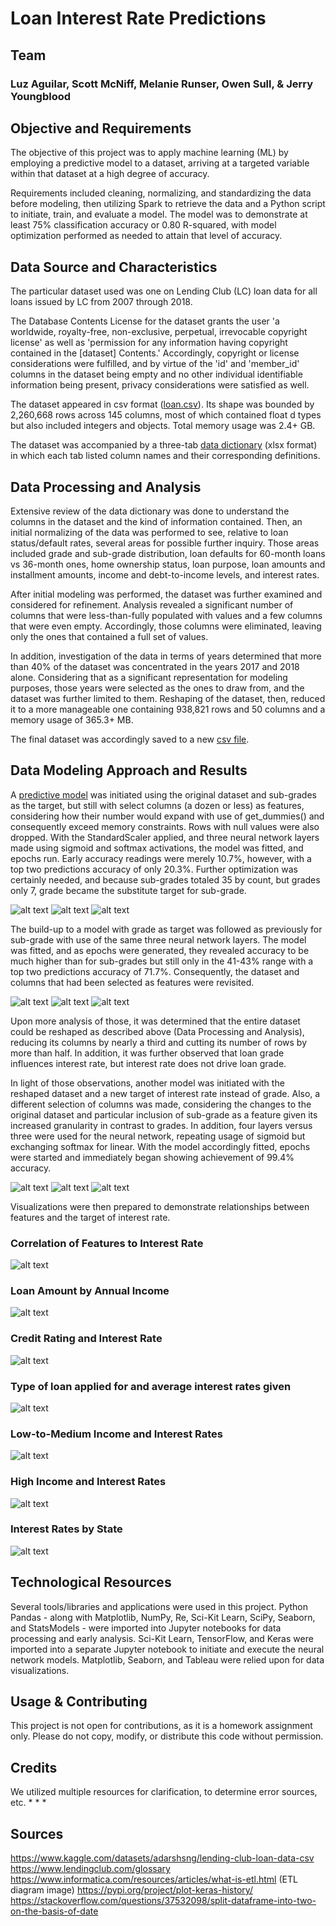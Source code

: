 # Loan Interest Rate Predictions

## Team

### Luz Aguilar, Scott McNiff, Melanie Runser, Owen Sull, & Jerry Youngblood

## Objective and Requirements

The objective of this project was to apply machine learning (ML) by employing a predictive model to a dataset, arriving at a targeted variable within that dataset at a high degree of accuracy.

Requirements included cleaning, normalizing, and standardizing the data before modeling, then utilizing Spark to retrieve the data and a Python script to initiate, train, and evaluate a model. The model was to demonstrate at least 75% classification accuracy or 0.80 R-squared, with model optimization performed as needed to attain that level of accuracy.

## Data Source and Characteristics

The particular dataset used was one on Lending Club (LC) loan data for all loans issued by LC from 2007 through 2018.

The Database Contents License for the dataset grants the user 'a worldwide, royalty-free, non-exclusive, perpetual, irrevocable copyright license' as well as 'permission for any information having copyright contained in the [dataset] Contents.' Accordingly, copyright or license considerations were fulfilled, and by virtue of the 'id' and 'member_id' columns in the dataset being empty and no other individual identifiable information being present, privacy considerations were satisfied as well.

The dataset appeared in csv format ([loan.csv](Data_Source/loan.csv)). Its shape was bounded by  2,260,668 rows across 145 columns, most of which contained float d types but also included integers and objects. Total memory usage was 2.4+ GB.

The dataset was accompanied by a three-tab [data dictionary](Data_Source/LCDataDictionary.xlsx) (xlsx format) in which each tab listed column names and their corresponding definitions.

## Data Processing and Analysis

Extensive review of the data dictionary was done to understand the columns in the dataset and the kind of information contained. Then, an initial normalizing of the data was performed to see, relative to loan status/default rates, several areas for possible further inquiry. Those areas included grade and sub-grade distribution, loan defaults for 60-month loans vs 36-month ones, home ownership status, loan purpose, loan amounts and installment amounts, income and debt-to-income levels, and interest rates.

After initial modeling was performed, the dataset was further examined and considered for refinement. Analysis revealed a significant number of columns that were less-than-fully populated with values and a few columns that were even empty. Accordingly, those columns were eliminated, leaving only the ones that contained a full set of values.

In addition, investigation of the data in terms of years determined that more than 40% of the dataset was concentrated in the years 2017 and 2018 alone. Considering that as a significant representation for modeling purposes, those years were selected as the ones to draw from, and the dataset was further limited to them. Reshaping of the dataset, then, reduced it to a more manageable one containing 938,821 rows and 50 columns and a memory usage of 365.3+ MB.

The final dataset was accordingly saved to a new [csv file](Data_Source/LC_loans_2017-2018.csv).

## Data Modeling Approach and Results

A [predictive model](neural_network.ipynb) was initiated using the original dataset and sub-grades as the target, but still with select columns (a dozen or less) as features, considering how their number would expand with use of get_dummies() and consequently exceed memory constraints. Rows with null values were also dropped. With the StandardScaler applied, and three neural network layers made using sigmoid and softmax activations, the model was fitted, and epochs run. Early accuracy readings were merely 10.7%, however, with a top two predictions accuracy of only 20.3%. Further optimization was certainly needed, and because sub-grades totaled 35 by count, but grades only 7, grade became the substitute target for sub-grade.

![alt text](accuracy.png)
![alt text](top_k_categorical_accuracy-1.png)
![alt text](loss.png)

The build-up to a model with grade as target was followed as previously for sub-grade with use of the same three neural network layers. The model was fitted, and as epochs were generated, they revealed accuracy to be much higher than for sub-grades but still only in the 41-43% range with a top two predictions accuracy of 71.7%. Consequently, the dataset and columns that had been selected as features were revisited.

![alt text](accuracy-1.png)
![alt text](top_k_categorical_accuracy-2.png)
![alt text](loss-1.png)

Upon more analysis of those, it was determined that the entire dataset could be reshaped as described above (Data Processing and Analysis), reducing its columns by nearly a third and cutting its number of rows by more than half. In addition, it was further observed that loan grade influences interest rate, but interest rate does not drive loan grade.

In light of those observations, another model was initiated with the reshaped dataset and a new target of interest rate instead of grade. Also, a different selection of columns was made, considering the changes to the original dataset and particular inclusion of sub-grade as a feature given its increased granularity in contrast to grades. In addition, four layers versus three were used for the neural network, repeating usage of sigmoid but exchanging softmax for linear. With the model accordingly fitted, epochs were started and immediately began showing achievement of 99.4% accuracy.

![alt text](loss-2.png)
![alt text](mean_absolute_percentage_error.png)
![alt text](r2_score.png)

Visualizations were then prepared to demonstrate relationships between features and the target of interest rate.

### Correlation of Features to Interest Rate

![alt text](image-1.png)

### Loan Amount by Annual Income

![alt text](image-2.png)

### Credit Rating and Interest Rate

![alt text](image-3.png)

### Type of loan applied for and average interest rates given

![alt text](image-4.png)

### Low-to-Medium Income and Interest Rates

![alt text](image-5.png)

### High Income and Interest Rates

![alt text](image-6.png)

### Interest Rates by State

![alt text](image-7.png)

## Technological Resources

Several tools/libraries and applications were used in this project. Python Pandas - along with Matplotlib, NumPy, Re, Sci-Kit Learn, SciPy, Seaborn, and StatsModels - were imported into Jupyter notebooks for data processing and early analysis. Sci-Kit Learn, TensorFlow, and Keras were imported into a separate Jupyter notebook to initiate and execute the neural network models. Matplotlib, Seaborn, and Tableau were relied upon for data visualizations.

## Usage & Contributing

This project is not open for contributions, as it is a homework assignment only. Please do not copy, modify, or distribute this code without permission.

## Credits

We utilized multiple resources for clarification, to determine error sources, etc.
*
*
*

## Sources

<https://www.kaggle.com/datasets/adarshsng/lending-club-loan-data-csv>
<https://www.lendingclub.com/glossary>
<https://www.informatica.com/resources/articles/what-is-etl.html> (ETL diagram image)
<https://pypi.org/project/plot-keras-history/>
<https://stackoverflow.com/questions/37532098/split-dataframe-into-two-on-the-basis-of-date>
